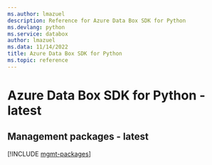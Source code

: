 ```yaml
---
ms.author: lmazuel
description: Reference for Azure Data Box SDK for Python
ms.devlang: python
ms.service: databox
author: lmazuel
ms.data: 11/14/2022
title: Azure Data Box SDK for Python
ms.topic: reference
---
```

# Azure Data Box SDK for Python - latest

## Management packages - latest
[!INCLUDE [mgmt-packages](data-box-mgmt-index.md)]